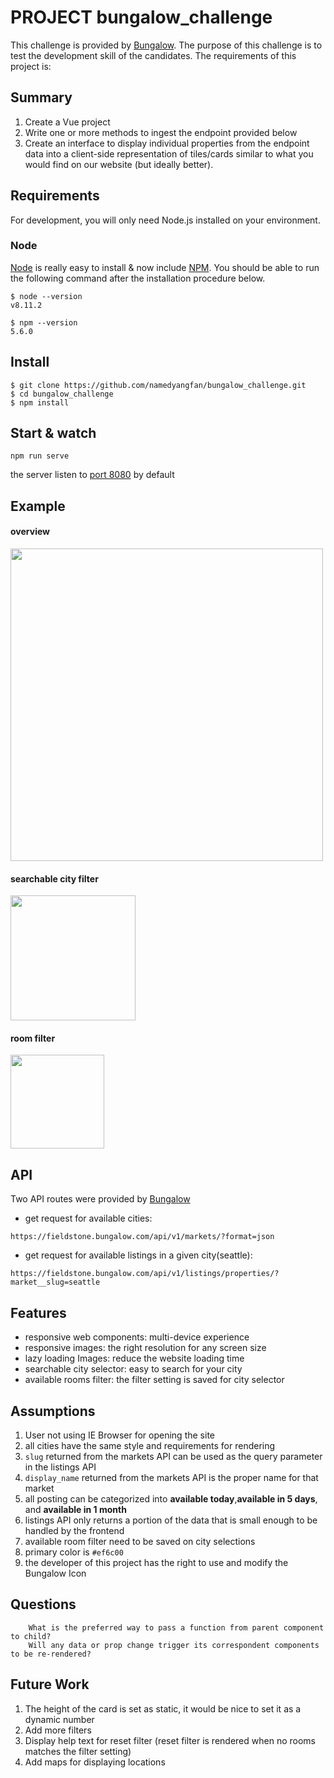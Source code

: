 # PROJECT bungalow_challenge
This challenge is provided by [Bungalow](https://bungalow.com/). The purpose of this challenge is to test the development skill of the candidates. The requirements of this project is:
## Summary
1) Create a Vue project
2) Write one or more methods to ingest the endpoint provided below
3) Create an interface to display individual properties from the endpoint data into a client-side representation of tiles/cards similar to what you would find on our website (but ideally better).
## Requirements

For development, you will only need Node.js installed on your environment.

### Node

[Node](http://nodejs.org/) is really easy to install & now include [NPM](https://npmjs.org/).
You should be able to run the following command after the installation procedure
below.

    $ node --version
    v8.11.2

    $ npm --version
    5.6.0

## Install

    $ git clone https://github.com/namedyangfan/bungalow_challenge.git
    $ cd bungalow_challenge
    $ npm install

## Start & watch
```
npm run serve
```
the server listen to [port 8080](http://localhost:8080`) by default

## Example
#### overview
<img src="https://i.ibb.co/BcZLgyb/Screen-Shot-2019-02-27-at-11-17-51-AM.png" width="500"/>

#### searchable city filter
<img src="https://i.ibb.co/pKYFPY8/Screen-Shot-2019-02-27-at-11-25-14-AM.png" width="200"/>

#### room filter
<img src="https://i.ibb.co/MpWT9r5/Screen-Shot-2019-02-27-at-11-25-25-AM.png" width="150"/>

## API
Two API routes were provided by [Bungalow](https://bungalow.com/)

 - get request for available cities:
```
https://fieldstone.bungalow.com/api/v1/markets/?format=json
```
 - get request for available listings in a given city(seattle):

```
https://fieldstone.bungalow.com/api/v1/listings/properties/?market__slug=seattle
```
## Features
 - responsive web components: multi-device experience
 - responsive images: the right resolution for any screen size
 - lazy loading Images: reduce the website loading time
 - searchable city selector: easy to search for your city
 - available rooms filter: the filter setting is saved for city selector

## Assumptions
  1. User not using IE Browser for opening the site 
  2.  all cities have the same style and requirements for rendering
  3.  `slug` returned from the markets API can be used as the query parameter in the listings API
  4.  `display_name` returned from the markets API is the proper name for that market
  5.  all posting can be categorized into **available today**,**available in 5 days**, and **available in 1 month**
  6.  listings API only returns a portion of the data that is small enough to be handled by the frontend
  7.  available room filter need to be saved on city selections
  8.  primary color is `#ef6c00`
  9.  the developer of this project has the right to use and modify the Bungalow Icon 

## Questions
        What is the preferred way to pass a function from parent component to child?
        Will any data or prop change trigger its correspondent components to be re-rendered?
## Future Work
1.  The height of the card is set as static, it would be nice to set it as a dynamic number
2.  Add more filters
3.  Display help text for reset filter (reset filter is rendered when no rooms matches the filter setting)
4.  Add maps for displaying locations
